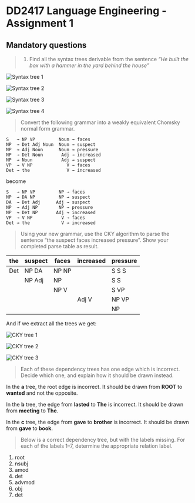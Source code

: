 # DD2417 Language Engineering - Assignment 1

## Mandatory questions

> 1. Find all the syntax trees derivable from the sentence *“He built the box with a hammer in the yard behind the house”*

![Syntax tree 1](graph/1-syntax-tree-1.svg)

![Syntax tree 2](graph/1-syntax-tree-2.svg)

![Syntax tree 3](graph/1-syntax-tree-3.svg)

![Syntax tree 4](graph/1-syntax-tree-4.svg)

> Convert the following grammar into a weakly equivalent Chomsky normal form grammar.

```grammar
S   → NP VP         Noun → faces
NP  → Det Adj Noun  Noun → suspect
NP  → Adj Noun      Noun → pressure
NP  → Det Noun       Adj → increased
NP  → Noun           Adj → suspect
VP  → V NP             V → faces
Det → the              V → increased
```

become

```grammar
S   → NP VP         NP → faces
NP  → DA NP         NP → suspect
DA  → Det Adj      Adj → suspect
NP  → Adj NP        NP → pressure
NP  → Det NP       Adj → increased
VP  → V NP           V → faces
Det → the            V → increased
```

> Using your new grammar, use the CKY algorithm to parse the sentence “the suspect faces increased pressure”. Show your completed parse table as result.

| the | suspect | faces | increased | pressure |
| --- | ------- | ----- | --------- | -------- |
| Det | NP DA   | NP NP |           | S S S    |
|     | NP Adj  | NP    |           | S S      |
|     |         | NP V  |           | S VP     |
|     |         |       | Adj V     | NP VP    |
|     |         |       |           | NP       |

And if we extract all the trees we get:

![CKY tree 1](graph/2-CKY-tree-1.svg)

![CKY tree 2](graph/2-CKY-tree-2.svg)

![CKY tree 3](graph/2-CKY-tree-3.svg)

> Each of these dependency trees has one edge which is incorrect. Decide which one, and explain how it should be drawn instead.

In the **a** tree, the root edge is incorrect. It should be drawn from **ROOT** to **wanted** and not the opposite.

In the **b** tree, the edge from **lasted** to **The** is incorrect. It should be drawn from **meeting** to **The**.

In the **c** tree, the edge from **gave** to **brother** is incorrect. It should be drawn from **gave** to **book**.

> Below is a correct dependency tree, but with the labels missing. For each of the labels 1–7, determine the appropriate relation label.

1. root
2. nsubj
3. amod
4. det
5. advmod
6. obj
7. det
